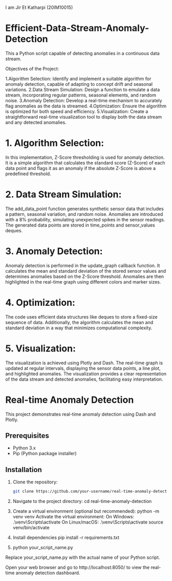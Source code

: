 I am Jir Et Katharpi
(20IM10015)

# Efficient-Data-Stream-Anomaly-Detection
This a Python script capable of detecting anomalies in a continuous data stream.

Objectives of the Project:

1.Algorithm Selection: Identify and implement a suitable algorithm for anomaly detection, capable of adapting to concept drift and seasonal variations.
2.Data Stream Simulation: Design a function to emulate a data stream, incorporating regular patterns, seasonal elements, and random noise.
3.Anomaly Detection: Develop a real-time mechanism to accurately flag anomalies as the data is streamed.
4.Optimization: Ensure the algorithm is optimized for both speed and efficiency.
5.Visualization: Create a straightforward real-time visualization tool to display both the data stream and any detected anomalies.

# 1. Algorithm Selection: 
  In this implementation, Z-Score thresholding is used for anomaly detection. 
  It is a simple algorithm that calculates the standard score (Z-Score) of each data point 
  and flags it as an anomaly if the absolute Z-Score is above a predefined threshold.

# 2. Data Stream Simulation:
  The add_data_point function generates synthetic sensor data that includes a pattern, seasonal variation, 
  and random noise. Anomalies are introduced with a 8% probability, simulating unexpected spikes in the sensor readings.
  The generated data points are stored in time_points and sensor_values deques.

# 3. Anomaly Detection:
  Anomaly detection is performed in the update_graph callback function. It calculates the mean and standard deviation 
  of the stored sensor values and determines anomalies based on the Z-Score threshold. Anomalies are then highlighted 
  in the real-time graph using different colors and marker sizes.

# 4. Optimization:
  The code uses efficient data structures like deques to store a fixed-size sequence of data. 
  Additionally, the algorithm calculates the mean and standard deviation in a way that minimizes computational complexity.

# 5. Visualization:
  The visualization is achieved using Plotly and Dash. The real-time graph is updated at regular intervals, 
  displaying the sensor data points, a line plot, and highlighted anomalies. The visualization provides a clear 
  representation of the data stream and detected anomalies, facilitating easy interpretation.


# Real-time Anomaly Detection

This project demonstrates real-time anomaly detection using Dash and Plotly.

## Prerequisites

- Python 3.x
- Pip (Python package installer)

## Installation

1. Clone the repository:

   ```bash
   git clone https://github.com/your-username/real-time-anomaly-detection.git
2. Navigate to the project directory:
   cd real-time-anomaly-detection
3. Create a virtual environment (optional but recommended):
   python -m venv venv
   Activate the virtual environment:
   On Windows:
   .\venv\Scripts\activate
   On Linux/macOS:
   .\venv\Scripts\activate
   source venv/bin/activate
4. Install dependencies
   pip install -r requirements.txt
5. python your_script_name.py

Replace your_script_name.py with the actual name of your Python script.

Open your web browser and go to http://localhost:8050/ to view the real-time anomaly detection dashboard.

